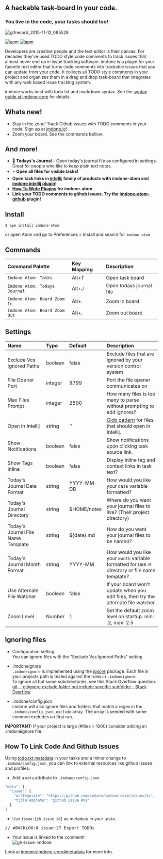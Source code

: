 A hackable task-board in your code.
----
### You live in the code, your tasks should too!

![gifrecord_2015-11-12_085528](https://cloud.githubusercontent.com/assets/233505/11121461/9899fb14-891b-11e5-8aba-a4646f8b1428.gif)

[![apm](https://img.shields.io/apm/dm/imdone-atom.svg)](https://atom.io/packages/imdone-atom)
[![apm](https://img.shields.io/apm/v/imdone-atom.svg)]()

Developers are creative people and the text editor is their canvas.  For decades they've used TODO style code comments to track issues that almost never end up in issue tracking software.  imdone is a plugin for your favorite text editor that turns code comments into trackable issues that you can update from your code.  It collects all TODO style comments in your project and organizes them in a drag and drop task-board that integrates with any web based issue tracking system.

imdone works best with todo.txt and markdown syntax.  See the [syntax guide at imdone-core](https://github.com/imdone/imdone-core#task-formats) for details.

Whats new!
----
- Stay in the zone!  Track Github issues with TODO comments in your code.  Sign up at [imdone.io](https://imdone.io)!
- Zoom your board.  See the commands bellow.

And more!
----
- :notebook_with_decorative_cover: **Todays's Journal** - Open today's journal file as configured in settings.  Great for people who like to keep plain text notes.
- :zap: **Open all files for visible tasks!**
- **Open task links in [intellij](https://www.jetbrains.com/products.html) family of products with imdone-atom and [imdone intellij plugin](https://plugins.jetbrains.com/plugin/8067)!**
- **[How To Write Plugins](https://github.com/imdone/imdone-atom/wiki/How-To-Write-Plugins) for imdone-atom**
- **Link your TODO comments to github issues.  Try the [imdone-atom-github](https://atom.io/packages/imdone-atom-github) plugin!**

Install
----
```
$ apm install imdone-atom
```
or open Atom and go to Preferences > Install and search for `imdone-atom`

Commands
----
| Command Palette               | Key Mapping | Description              |
|:------------------------------|:------------|:-------------------------|
| `Imdone Atom: Tasks`          | Alt+T       | Open task board          |
| `Imdone Atom: Todays Journal` | Alt+J       | Open todays journal file |
| `Imdone Atom: Board Zoom In`  | Alt+.       | Zoom in board            |
| `Imdone Atom: Board Zoom Out` | Alt+,       | Zoom out board           |

Settings
----
| Name                               | Type    | Default     | Description                                                                                    |
|:-----------------------------------|:--------|:------------|:-----------------------------------------------------------------------------------------------|
| Exclude Vcs Ignored Paths          | boolean | false       | Exclude files that are ignored by your version control system                                  |
| File Opener Port                   | integer | 9799        | Port the file opener communicates on                                                           |
| Max Files Prompt                   | integer | 2500        | How many files is too many to parse without prompting to add ignores?                          |
| Open in Intellij                   | string  | ''          | [Glob pattern](https://github.com/isaacs/node-glob) for files that should open in Intellij.    |
| Show Notifications                 | boolean | false       | Show notifications upon clicking task source link.                                             |
| Show Tags Inline                   | boolean | false       | Display inline tag and context links in task text?                                             |
| Today's Journal Date Format        | string  | YYYY-MM-DD  | How would you like your `date` variable formatted?                                             |
| Today's Journal Directory          | string  | $HOME/notes | Where do you want your journal files to live? (Their project directory)                        |
| Today's Journal File Name Template | string  | ${date}.md  | How do you want your journal files to be named?                                                |
| Today's Journal Month Format       | string  | YYYY-MM     | How would you like your `month` variable formatted for use in directory or file name template? |
| Use Alternate File Watcher         | boolean | false       | If your board won't update when you edit files, then try the alternate file watcher            |
| Zoom Level                         | Number  | 1           | Set the default zoom level on startup.  min: .2, max: 2.5                                      |

Ignoring files
----
- Configuration setting  
You can ignore files with the "Exclude Vcs Ignored Paths" setting

- .imdoneignore  
`.imdoneignore` is implemented using the [ignore](https://www.npmjs.com/package/ignore) package.  Each file in your projects path is tested against the rules in `.imdoneignore`.  
To ignore all but some subdirectories, see this Stack Overflow question. [git - .gitignore exclude folder but include specific subfolder - Stack Overflow](http://stackoverflow.com/questions/5533050/gitignore-exclude-folder-but-include-specific-subfolder)

- .imdone/config.json  
imdone will also ignore files and folders that match a regex in the `.imdone/config.json`, `exclude` array.  The array is seeded with some common excludes on first run.

**IMPORTANT:** If your project is large (#files > 1000) consider adding an .imdoneignore file.

How To Link Code And Github Issues
----
Using [todo.txt metadata](https://github.com/imdone/imdone-core#metadata) in your tasks and a minor change to `.imdone/config.json`, you can link to external resources like github issues and profiles.  

- Add a `meta` attribute to `.imdone/config.json`  
```javascript
"meta": {
  "issue": {
    "urlTemplate": "https://github.com/imdone/imdone-core/issues/%s",
    "titleTemplate": "github issue #%s"
  }
}
```

- Use `issue:[gh issue id]` as metadata in your tasks.  
<pre>
// &#35;BACKLOG:0 issue:27 Export TODOs
</pre>

- Your issue is linked to the comment!  
![gh-issue-imdone](https://cloud.githubusercontent.com/assets/233505/9595122/72542350-502a-11e5-87b3-a4eb49428b7c.png)

Look at [imdone/imdone-core#metadata](https://github.com/imdone/imdone-core#metadata) for more info.
